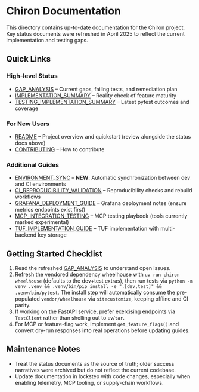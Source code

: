 # Chiron Documentation

This directory contains up-to-date documentation for the Chiron project. Key status documents were refreshed in April 2025 to reflect the current implementation and testing gaps.

## Quick Links

### High-level Status

- [GAP_ANALYSIS](GAP_ANALYSIS.md) – Current gaps, failing tests, and remediation plan
- [IMPLEMENTATION_SUMMARY](../IMPLEMENTATION_SUMMARY.md) – Reality check of feature maturity
- [TESTING_IMPLEMENTATION_SUMMARY](../TESTING_IMPLEMENTATION_SUMMARY.md) – Latest pytest outcomes and coverage

### For New Users

- [README](../README.md) – Project overview and quickstart (review alongside the status docs above)
- [CONTRIBUTING](../CONTRIBUTING.md) – How to contribute

### Additional Guides

- [ENVIRONMENT_SYNC](ENVIRONMENT_SYNC.md) – **NEW**: Automatic synchronization between dev and CI environments
- [CI_REPRODUCIBILITY_VALIDATION](CI_REPRODUCIBILITY_VALIDATION.md) – Reproducibility checks and rebuild workflows
- [GRAFANA_DEPLOYMENT_GUIDE](GRAFANA_DEPLOYMENT_GUIDE.md) – Grafana deployment notes (ensure metrics endpoints exist first)
- [MCP_INTEGRATION_TESTING](MCP_INTEGRATION_TESTING.md) – MCP testing playbook (tools currently marked experimental)
- [TUF_IMPLEMENTATION_GUIDE](TUF_IMPLEMENTATION_GUIDE.md) – TUF implementation with multi-backend key storage

## Getting Started Checklist

1. Read the refreshed [GAP_ANALYSIS](GAP_ANALYSIS.md) to understand open issues.
2. Refresh the vendored dependency wheelhouse with `uv run chiron wheelhouse` (defaults to the dev+test extras), then run tests via `python -m venv .venv && .venv/bin/pip install -e ".[dev,test]" && .venv/bin/pytest`. The install step will automatically consume the pre-populated `vendor/wheelhouse` via `sitecustomize`, keeping offline and CI parity.
3. If working on the FastAPI service, prefer exercising endpoints via `TestClient` rather than shelling out to `uv`/`tar`.
4. For MCP or feature-flag work, implement `get_feature_flags()` and convert dry-run responses into real operations before updating guides.

## Maintenance Notes

- Treat the status documents as the source of truth; older success narratives were archived but do not reflect the current codebase.
- Update documentation in lockstep with code changes, especially when enabling telemetry, MCP tooling, or supply-chain workflows.
